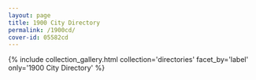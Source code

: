 ```yaml
---
layout: page
title: 1900 City Directory
permalink: /1900cd/
cover-id: 05582cd
---
```


{% include collection_gallery.html collection='directories' facet_by='label' only='1900 City Directory' %}
